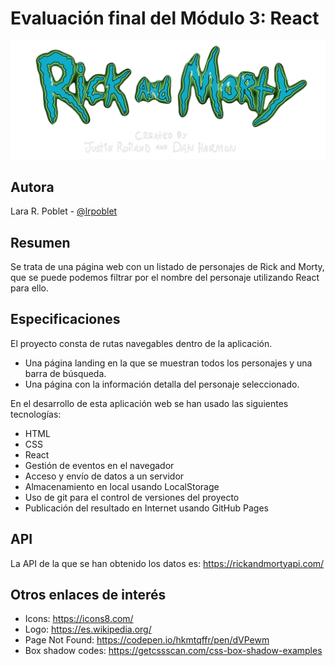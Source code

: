 # Evaluación final del Módulo 3: React

![Rick and Morty](./src/images/Rick_and_Morty_title-transparent.png)

## Autora

Lara R. Poblet - [@lrpoblet](https://github.com/lrpoblet)

## Resumen

Se trata de una página web con un listado de personajes de Rick and Morty, que se puede podemos filtrar por el nombre del personaje utilizando React para ello.

## Especificaciones

El proyecto consta de rutas navegables dentro de la aplicación.

- Una página landing en la que se muestran todos los personajes y una barra de búsqueda.
- Una página con la información detalla del personaje seleccionado.

En el desarrollo de esta aplicación web se han usado las siguientes tecnologías:

- HTML
- CSS
- React
- Gestión de eventos en el navegador
- Acceso y envío de datos a un servidor
- Almacenamiento en local usando LocalStorage
- Uso de git para el control de versiones del proyecto
- Publicación del resultado en Internet usando GitHub Pages

## API

La API de la que se han obtenido los datos es:
https://rickandmortyapi.com/

## Otros enlaces de interés

- Icons: https://icons8.com/
- Logo: https://es.wikipedia.org/
- Page Not Found: https://codepen.io/hkmtqffr/pen/dVPewm
- Box shadow codes: https://getcssscan.com/css-box-shadow-examples
